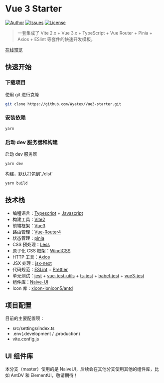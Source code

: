 # Vue 3 Starter

[![Author](https://img.shields.io/badge/Author-Wyatex-green)](https://github.com/Wyatex/)
[![Issues](https://img.shields.io/github/issues/Wyatex/Vue3-starter)](https://github.com/Wyatex/Vue3-starter/issues)
[![License](https://img.shields.io/badge/License-MIT-yellowgreen)](https://github.com/Wyatex/Vue3-starter/blob/master/LICENSE)

> 一套集成了 Vite 2.x + Vue 3.x + TypeScript + Vue Router + Pinia + Axios + ESlint 等套件的快速开发模板。

[在线预览](https://wyatex.gitee.io/vue3-starter/)

## 快速开始

### 下载项目

使用 git 进行克隆

```sh
git clone https://github.com/Wyatex/Vue3-starter.git
```

### 安装依赖

```sh
yarn
```

### 启动 dev 服务器和构建

启动 dev 服务器

```sh
yarn dev
```

构建，默认打包到'./dist'

```sh
yarn build
```

## 技术栈

- 编程语言：[Typescript](https://www.typescriptlang.org/zh/) + [Javascript](https://www.javascript.com/)
- 构建工具：[Vite2](https://vitejs.cn/)
- 前端框架：[Vue3](https://v3.cn.vuejs.org/)
- 路由管理：[Vue-Router4](https://next.router.vuejs.org/zh/index.html)
- 状态管理：[pinia](https://pinia.esm.dev/)
- CSS 预处理：[Less](https://less.bootcss.com/)
- 原子化 CSS 框架：[WindiCSS](https://cn.windicss.org/)
- HTTP 工具：[Axios](https://axios-http.com/)
- JSX 处理：[jsx-next](https://github.com/vuejs/jsx-next)
- 代码规范：[ESLint](https://eslint.org/) + [Prettier](https://prettier.io/)
- 单元测试：[jest](https://jestjs.io/) + [vue-test-utils](https://vue-test-utils.vuejs.org/zh/) + [ts-jest](https://kulshekhar.github.io/ts-jest/) + [babel-jest](https://www.npmjs.com/package/babel-jest) + [vue3-jest](https://github.com/kulshekhar/ts-jest/)
- 组件库：[Naive-UI](https://www.naiveui.com/)
- Icon 库：[xicon-ionicon5/antd](https://www.xicons.org/)

## 项目配置

目前的主要配置项：

- src/settings/index.ts
- .env(.development / .production)
- vite.config.js

## UI 组件库

本分支（master）使用的是 NaiveUI，后续会在其他分支使用其他的组件库，比如 AntDV 和 ElementUI，敬请期待！
